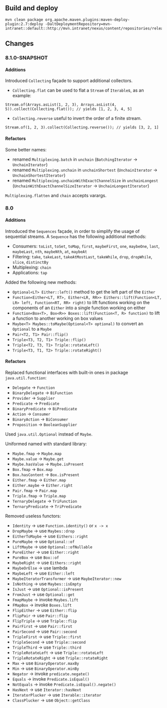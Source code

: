 ## Build and deploy

```
mvn clean package org.apache.maven.plugins:maven-deploy-plugin:2.7:deploy -DaltDeploymentRepository=mvn-intranet::default::http://mvn.intranet/nexus/content/repositories/releases
```

## Changes

### 8.1.0-SNAPSHOT

#### Additions

Introduced `Collecting` façade to support additional collectors.

* `Collecting.flat` can be used to flat a `Stream` of `Iterable`s, as an example:
```
Stream.of(Arrays.asList(1, 2, 3), Arrays.asList(4, 5)).collect(Collecting.flat()); // yields [1, 2, 3, 4, 5]
```
* `Collecting.reverse` useful to invert the order of a finite stream.
```
Stream.of(1, 2, 3).collect(Collecting.reverse()); // yields [3, 2, 1]
```

#### Refactors

Some better names:
* renamed `Multiplexing.batch` in `unchain` (`BatchingIterator` -> `UnchainIterator`)
* renamed `Multiplexing.unchain` in `unchainShortest` (`UnchainIterator` -> `UnchainShortestIterator`)
* renamed `Multiplexing.unchainWithExactChannelSize` in `unchainLongest` (`UnchainWithExactChannelSizeIterator` -> `UnchainLongestIterator`)

`Multiplexing.flatten` and `chain` accepts varargs.

### 8.0

#### Additions

Introduced the `Sequences` façade, in order to simplify the usage of sequential streams.
A `Sequence` has the following additional methods:
* Consumers: `toList`, `toSet`, `toMap`, `first`, `maybeFirst`, `one`, `maybeOne`, `last`, `maybeLast`, `nth`, `maybeNth`, `at`, `maybeAt`
* Filtering: `take`, `takeLast`, `takeAtMostLast`, `takeWhile`, `drop`, `dropWhile`, `slice`, `distinctBy`
* Multiplexing: `chain`
* Applications: `tap`

Added the following new methods:
* `Optional<LT> Either::left()` method to get the left part of the `Either`
* `Function<Either<LT, RT>, Either<LR, RR>> Eithers::lift(Function<LT, LR> left, Function<RT, RR> right)` to lift functions working on the components of an `Either` into a single function working on either
* `Function<Box<T>, Box<R>> Boxes::lift(Function<T, R> function)` to lift a function to another working on box values
* `Maybe<T> Maybes::toMaybe(Optional<T> optional)` to convert an `Optional` to a `Maybe`
* `Pair<T2, T1> Pair::flip()`
* `Triple<T3, T2, T1> Triple::flip()`
* `Triple<T2, T3, T1> Triple::rotateLeft()`
* `Triple<T3, T1, T2> Triple::rotateRight()`

#### Refactors

Replaced functional interfaces with built-in ones in package `java.util.function`:
* `Delegate` -> `Function`
* `BinaryDelegate` -> `BiFunction`
* `Provider` -> `Supplier`
* `Predicate` -> `Predicate`
* `BinaryPredicate` -> `BiPredicate`
* `Action` -> `Consumer`
* `BinaryAction` -> `BiConsumer`
* `Proposition` -> `BooleanSupplier`

Used `java.util.Optional` instead of `Maybe`.

Uniformed named with standard library:
* `Maybe.fmap` -> `Maybe.map`
* `Maybe.value` -> `Maybe.get`
* `Maybe.hasValue` -> `Maybe.isPresent`
* `Box.fmap` -> `Box.map`
* `Box.hasContent` -> `Box.isPresent`
* `Either.fmap` -> `Either.map`
* `Either.maybe` -> `Either.right`
* `Pair.fmap` -> `Pair.map`
* `Triple.fmap` -> `Triple.map`
* `TernaryDelegate` -> `TriFunction`
* `TernaryPredicate` -> `TriPredicate`

Removed useless functors:
* `Identity` -> use `Function.identity()` or `x -> x`
* `DropMaybe` -> use `Maybes::drop`
* `EitherToMaybe` -> use `Eithers::right`
* `PureMaybe` -> use `Optional::of`
* `LiftMaybe` -> use `Optional::ofNullable`
* `PureEither` -> use `Either::right`
* `PureBox` -> use `Box::of`
* `MaybeRight` -> use `Eithers::right`
* `MaybeOrElse` -> use lambda
* `MaybeLeft` -> use `Either::left`
* `MaybeIteratorTransformer` -> use `MaybeIterator::new`
* `IsNothing` -> use `Maybes::isEmpty`
* `IsJust` -> use `Optional::isPresent`
* `FromJust` -> use `Optional::get`
* `FmapMaybe` -> invoke `Maybes.lift`
* `FMapBox` -> invoke `Boxes.lift`
* `FlipEither` -> use `Either::flip`
* `FlipPair` -> use `Pair::flip`
* `FlipTriple` -> use `Triple::flip`
* `PairFirst` -> use `Pair::first`
* `PairSecond` -> use `Pair::second`
* `TripleFirst` -> use `Triple::first`
* `TripleSecond` -> use `Triple::second`
* `TripleThird` -> use `Triple::third`
* `TripleRotateLeft` -> use `Triple::rotateLeft`
* `TripleRotateRight` -> use `Triple::rotateRight`
* `Max` -> use `BinaryOperator.maxBy`
* `Min` -> use `BinaryOperator.minBy`
* `Negator` -> invoke `predicate.negate()`
* `Equals` -> invoke `Predicate.isEqual()`
* `NotEquals` -> invoke `Predicate.isEqual().negate()`
* `HasNext` -> use `Iterator::hasNext`
* `IteratorPlucker` -> use `Iterable::iterator`
* `ClassPlucker` -> use `Object::getClass`